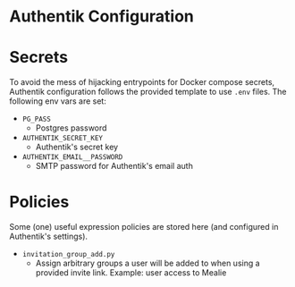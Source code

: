 # Authentik Configuration

# Secrets
To avoid the mess of hijacking entrypoints for Docker compose secrets, Authentik configuration follows the provided template to use `.env` files. The following env vars are set:
- `PG_PASS`
  - Postgres password
- `AUTHENTIK_SECRET_KEY`
  - Authentik's secret key
- `AUTHENTIK_EMAIL__PASSWORD`
  - SMTP password for Authentik's email auth

# Policies
Some (one) useful expression policies are stored here (and configured in Authentik's settings).
- `invitation_group_add.py`
  - Assign arbitrary groups a user will be added to when using a provided invite link. Example: user access to Mealie

